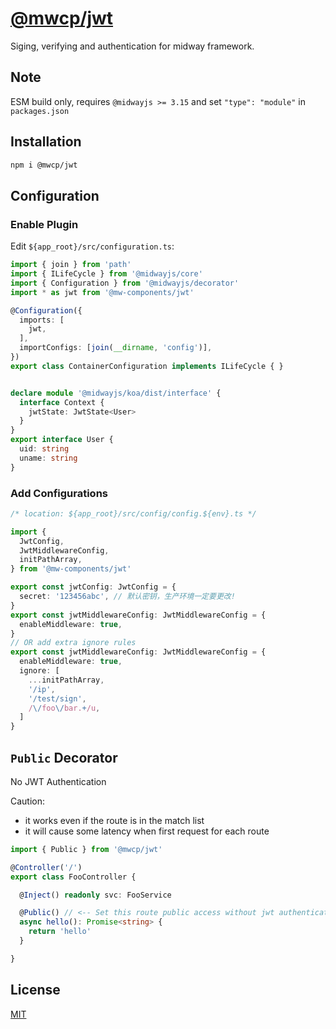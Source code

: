 # [@mwcp/jwt](https://www.npmjs.com/package/@mwcp/jwt) 
Siging, verifying and authentication for midway framework.


## Note

ESM build only, requires `@midwayjs >= 3.15` and set `"type": "module"` in `packages.json`

## Installation
```sh
npm i @mwcp/jwt
```


## Configuration

### Enable Plugin

Edit `${app_root}/src/configuration.ts`:

```ts
import { join } from 'path'
import { ILifeCycle } from '@midwayjs/core'
import { Configuration } from '@midwayjs/decorator'
import * as jwt from '@mw-components/jwt'

@Configuration({
  imports: [
    jwt,
  ],
  importConfigs: [join(__dirname, 'config')],
})
export class ContainerConfiguration implements ILifeCycle { }


declare module '@midwayjs/koa/dist/interface' {
  interface Context {
    jwtState: JwtState<User>
  }
}
export interface User {
  uid: string
  uname: string
}
```

### Add Configurations

```ts
/* location: ${app_root}/src/config/config.${env}.ts */

import {
  JwtConfig,
  JwtMiddlewareConfig,
  initPathArray,
} from '@mw-components/jwt'

export const jwtConfig: JwtConfig = {
  secret: '123456abc', // 默认密钥，生产环境一定要更改!
}
export const jwtMiddlewareConfig: JwtMiddlewareConfig = {
  enableMiddleware: true,
}
// OR add extra ignore rules
export const jwtMiddlewareConfig: JwtMiddlewareConfig = {
  enableMiddleware: true,
  ignore: [
    ...initPathArray,
    '/ip',
    '/test/sign',
    /\/foo\/bar.+/u,
  ]
}
```

## `Public` Decorator

No JWT Authentication

Caution:
- it works even if the route is in the match list
- it will cause some latency when first request for each route

```ts
import { Public } from '@mwcp/jwt'

@Controller('/')
export class FooController {

  @Inject() readonly svc: FooService

  @Public() // <-- Set this route public access without jwt authentication
  async hello(): Promise<string> {
    return 'hello'
  }

}
```

## License
[MIT](LICENSE)

